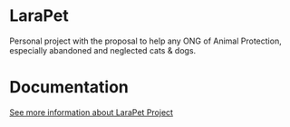 # LaraPet
Personal project with the proposal to help any ONG of Animal Protection, especially abandoned and neglected cats &amp; dogs.

# Documentation
[See more information about LaraPet Project](./documentation "Larapet's Documentation")
